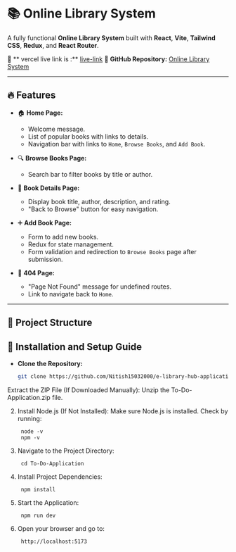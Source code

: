 
# 📚 **Online Library System**

A fully functional **Online Library System** built with **React**, **Vite**, **Tailwind CSS**, **Redux**, and **React Router**.

🔗 ** vercel live link is :** [live-link](https://e-library-hub-application.vercel.app/)
🔗 **GitHub Repository:** [Online Library System](https://github.com/Nitish15032000/e-library-hub-application)

---

## 🔥 **Features**
- 🏠 **Home Page:**  
  - Welcome message.  
  - List of popular books with links to details.  
  - Navigation bar with links to `Home`, `Browse Books`, and `Add Book`.  

- 🔍 **Browse Books Page:**   
  - Search bar to filter books by title or author.  

- 📖 **Book Details Page:**  
  - Display book title, author, description, and rating.  
  - "Back to Browse" button for easy navigation.  

- ➕ **Add Book Page:**  
  - Form to add new books.  
  - Redux for state management.  
  - Form validation and redirection to `Browse Books` page after submission.  

- 🚫 **404 Page:**  
  - "Page Not Found" message for undefined routes.  
  - Link to navigate back to `Home`.  

---

## 📂 **Project Structure**


## 🚀 Installation and Setup Guide
- **Clone the Repository:**  
  ```sh
  git clone https://github.com/Nitish15032000/e-library-hub-application.git

Extract the ZIP File (If Downloaded Manually):
    Unzip the To-Do-Application.zip file.


2. Install Node.js (If Not Installed):
        Make sure Node.js is installed. Check by running:

        node -v
        npm -v

3. Navigate to the Project Directory:

        cd To-Do-Application

4. Install Project Dependencies:

        npm install

5. Start the Application:

        npm run dev

6. Open your browser and go to:

        http://localhost:5173
